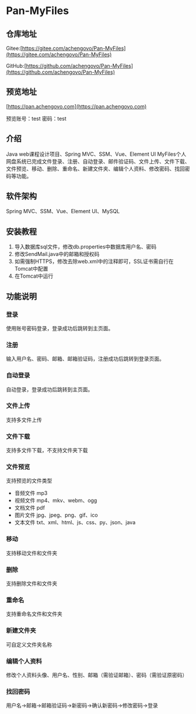 # Pan-MyFiles

## 仓库地址

Gitee:[https://gitee.com/achengovo/Pan-MyFiles](https://gitee.com/achengovo/Pan-MyFiles)

GitHub:[https://github.com/achengovo/Pan-MyFiles](https://github.com/achengovo/Pan-MyFiles)

## 预览地址

[https://pan.achengovo.com](https://pan.achengovo.com)

预览账号：test 密码：test

## 介绍

Java web课程设计项目、Spring MVC、SSM、Vue、Element UI
MyFiles个人网盘系统已完成文件登录、注册、自动登录、邮件验证码、文件上传、文件下载、文件预览、移动、删除、重命名、新建文件夹、编辑个人资料、修改密码、找回密码等功能。

## 软件架构

Spring MVC、SSM、Vue、Element UI、MySQL

## 安装教程

1. 导入数据库sql文件，修改db.properties中数据库用户名、密码
2. 修改SendMail.java中的邮箱和授权码
3. 如需强制HTTPS，修改去除web.xml中的注释即可，SSL证书需自行在Tomcat中配置
4. 在Tomcat中运行

## 功能说明

### 登录

使用账号密码登录，登录成功后跳转到主页面。

### 注册

输入用户名、密码、邮箱、邮箱验证码，注册成功后跳转到登录页面。

### 自动登录

自动登录，登录成功后跳转到主页面。

### 文件上传

支持多文件上传

### 文件下载

支持多文件下载，不支持文件夹下载

### 文件预览

支持预览的文件类型

- 音频文件 mp3
- 视频文件 mp4、mkv、webm、ogg
- 文档文件 pdf
- 图片文件 jpg、jpeg、png、gif、ico
- 文本文件 txt、xml、html、js、css、py、json、java

### 移动

支持移动文件和文件夹

### 删除

支持删除文件和文件夹

### 重命名

支持重命名文件和文件夹

### 新建文件夹

可自定义文件夹名称

### 编辑个人资料

修改个人资料头像、用户名、性别、邮箱（需验证邮箱）、密码（需验证原密码）

### 找回密码

用户名->邮箱->邮箱验证码->新密码->确认新密码->修改密码->登录